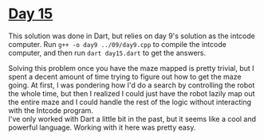 # [Day 15](https://adventofcode.com/2019/day/15)

This solution was done in Dart, but relies on day 9's solution as the intcode computer. Run `g++ -o day9 ../09/day9.cpp` to compile the intcode computer, and then run `dart day15.dart` to get the answers.

Solving this problem once you have the maze mapped is pretty trivial, but I spent a decent amount of time trying to figure out how to get the maze going. At first, I was pondering how I'd do a search by controlling the robot the whole time, but then I realized I could just have the robot lazily map out the entire maze and I could handle the rest of the logic without interacting with the Intcode program.  
I've only worked with Dart a little bit in the past, but it seems like a cool and powerful language. Working with it here was pretty easy.
